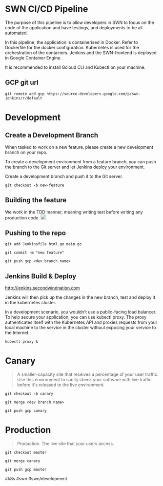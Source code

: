 # SWN CI/CD Pipeline
The purpose of this pipeline is to allow developers in SWN to focus on the code of the application and have testings, and deployments to be all automated.

In this pipeline, the application is containerised in Docker. Refer to Dockerfile for the docker configuration. Kubernetes is used for the orchestration of the containers. Jenkins and the SWN-frontend is deployed in Google Container Engine.

It is recommended to install Gcloud CLI and Kubectl on your machine.

## GCP git url
```
git remote add gcp https://source.developers.google.com/p/swn-jenkins/r/default
```

# Development
## Create a Development Branch

When tasked to work on a new feature, please create a new development branch on your repo.

To create a development environment from a feature branch, you can push the branch to the Git server and let Jenkins deploy your environment.

Create a development branch and push it to the Git server.

```shell
git checkout -b new-feature
```

## Building the feature
We work in the TDD manner, meaning writing test before writing any production code.
![](SWN%20CI:CD%20Pipeline/SWN%20CI:CD%20Pipeline/D25F18D8-7EAD-4EBC-809A-B36EF108431F.png)

## Pushing to the repo
```
git add Jenkinsfile html.go main.go

git commit -m "new feature"

git push gcp <dev branch name>
```

## Jenkins Build & Deploy
http://jenkins.secondwindnation.com

Jenkins will then pick up the changes in the new branch, test and deploy it in the kubernetes cluster.

In a development scenario, you wouldn't use a public-facing load balancer. To help secure your application, you can use kubectl proxy. The proxy authenticates itself with the Kubernetes API and proxies requests from your local machine to the service in the cluster without exposing your service to the Internet.

```shell
kubectl proxy &
```

# Canary
> A smaller-capacity site that receives a percentage of your user traffic. Use this environment to sanity check your software with live traffic before it's released to the live environment.  

```
git checkout -b canary

git merge <dev branch name>

git push gcp canary
```


# Production
> Production. The live site that your users access.  

```
git checkout master

git merge canary

git push gcp master
```

#k8s
#swn
#swn/development